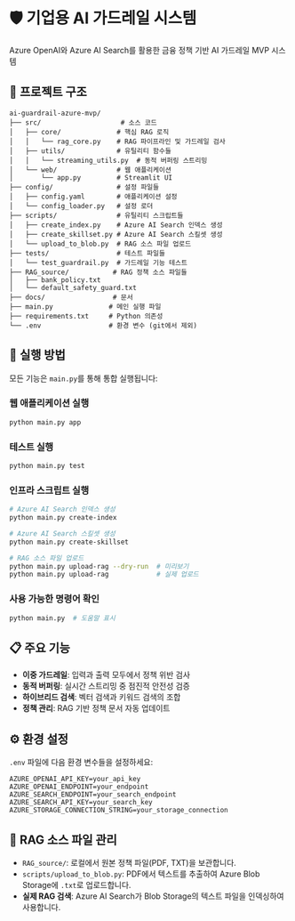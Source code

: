 # 🛡️ 기업용 AI 가드레일 시스템

Azure OpenAI와 Azure AI Search를 활용한 금융 정책 기반 AI 가드레일 MVP 시스템

## 📁 프로젝트 구조

```
ai-guardrail-azure-mvp/
├── src/                    # 소스 코드
│   ├── core/              # 핵심 RAG 로직
│   │   └── rag_core.py    # RAG 파이프라인 및 가드레일 검사
│   ├── utils/             # 유틸리티 함수들
│   │   └── streaming_utils.py  # 동적 버퍼링 스트리밍
│   └── web/               # 웹 애플리케이션
│       └── app.py         # Streamlit UI
├── config/                # 설정 파일들
│   ├── config.yaml        # 애플리케이션 설정
│   └── config_loader.py   # 설정 로더
├── scripts/               # 유틸리티 스크립트들
│   ├── create_index.py    # Azure AI Search 인덱스 생성
│   ├── create_skillset.py # Azure AI Search 스킬셋 생성
│   └── upload_to_blob.py  # RAG 소스 파일 업로드
├── tests/                 # 테스트 파일들
│   └── test_guardrail.py  # 가드레일 기능 테스트
├── RAG_source/           # RAG 정책 소스 파일들
│   ├── bank_policy.txt
│   └── default_safety_guard.txt
├── docs/                 # 문서
├── main.py              # 메인 실행 파일
├── requirements.txt     # Python 의존성
└── .env                 # 환경 변수 (git에서 제외)
```

## 🚀 실행 방법

모든 기능은 `main.py`를 통해 통합 실행됩니다:

### 웹 애플리케이션 실행
```bash
python main.py app
```

### 테스트 실행
```bash
python main.py test
```

### 인프라 스크립트 실행
```bash
# Azure AI Search 인덱스 생성
python main.py create-index

# Azure AI Search 스킬셋 생성
python main.py create-skillset

# RAG 소스 파일 업로드
python main.py upload-rag --dry-run  # 미리보기
python main.py upload-rag            # 실제 업로드
```

### 사용 가능한 명령어 확인
```bash
python main.py  # 도움말 표시
```

## 📋 주요 기능

- **이중 가드레일**: 입력과 출력 모두에서 정책 위반 검사
- **동적 버퍼링**: 실시간 스트리밍 중 점진적 안전성 검증
- **하이브리드 검색**: 벡터 검색과 키워드 검색의 조합
- **정책 관리**: RAG 기반 정책 문서 자동 업데이트

## ⚙️ 환경 설정

`.env` 파일에 다음 환경 변수들을 설정하세요:

```env
AZURE_OPENAI_API_KEY=your_api_key
AZURE_OPENAI_ENDPOINT=your_endpoint
AZURE_SEARCH_ENDPOINT=your_search_endpoint
AZURE_SEARCH_API_KEY=your_search_key
AZURE_STORAGE_CONNECTION_STRING=your_storage_connection
```

## 📁 RAG 소스 파일 관리

- `RAG_source/`: 로컬에서 원본 정책 파일(PDF, TXT)을 보관합니다.
- `scripts/upload_to_blob.py`: PDF에서 텍스트를 추출하여 Azure Blob Storage에 `.txt`로 업로드합니다.
- **실제 RAG 검색**: Azure AI Search가 Blob Storage의 텍스트 파일을 인덱싱하여 사용합니다.